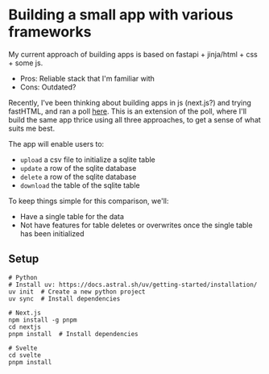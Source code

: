 # Building a small app with various frameworks

My current approach of building apps is based on fastapi + jinja/html + css + some js.
- Pros: Reliable stack that I'm familiar with
- Cons: Outdated?

Recently, I've been thinking about building apps in js (next.js?) and trying fastHTML, and ran a poll [here](https://x.com/eugeneyan/status/1828447283811402006). This is an extension of the poll, where I'll build the same app thrice using all three approaches, to get a sense of what suits me best.

The app will enable users to:
- `upload` a csv file to initialize a sqlite table
- `update` a row of the sqlite database
- `delete` a row of the sqlite database
- `download` the table of the sqlite table

To keep things simple for this comparison, we'll:
- Have a single table for the data
- Not have features for table deletes or overwrites once the single table has been initialized

## Setup
```
# Python
# Install uv: https://docs.astral.sh/uv/getting-started/installation/
uv init  # Create a new python project
uv sync  # Install dependencies

# Next.js
npm install -g pnpm
cd nextjs
pnpm install  # Install dependencies

# Svelte
cd svelte
pnpm install
```

